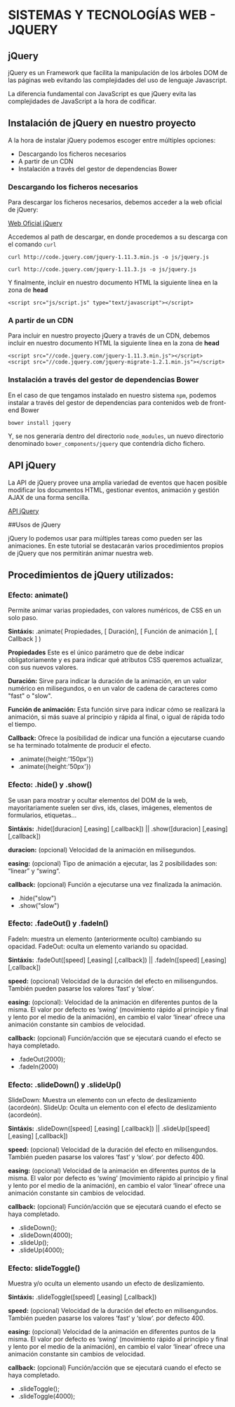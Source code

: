 # SISTEMAS Y TECNOLOGÍAS WEB - JQUERY

## jQuery

jQuery es un Framework que facilita la manipulación de los árboles DOM de las páginas web evitando las complejidades del uso de lenguaje Javascript.

La diferencia fundamental con JavaScript es que jQuery evita las complejidades de JavaScript a la hora de codificar.

## Instalación de jQuery en nuestro proyecto

A la hora de instalar jQuery podemos escoger entre múltiples opciones:

* Descargando los ficheros necesarios
* A partir de un CDN
* Instalación a través del gestor de dependencias Bower

### Descargando los ficheros necesarios

Para descargar los ficheros necesarios, debemos acceder a la web oficial de jQuery:

 [Web Oficial jQuery](https://jquery.com/)

Accedemos al path de descargar, en donde procedemos a su descarga con el comando `curl`

 `curl http://code.jquery.com/jquery-1.11.3.min.js -o js/jquery.js`

 `curl http://code.jquery.com/jquery-1.11.3.js -o js/jquery.js`

 Y finalmente, incluir en nuestro documento HTML la siguiente línea en la zona de **head**

 `<script src="js/script.js" type="text/javascript"></script>`

### A partir de un CDN

 Para incluir en nuestro proyecto jQuery a través de un CDN, debemos incluir en nuestro documento HTML la siguiente línea en la zona de **head**

 ```
<script src="//code.jquery.com/jquery-1.11.3.min.js"></script>
<script src="//code.jquery.com/jquery-migrate-1.2.1.min.js"></script>
```

### Instalación a través del gestor de dependencias Bower

En el caso de que tengamos instalado en nuestro sistema `npm`, podemos instalar a través del gestor de dependencias para contenidos web de front-end Bower

`bower install jquery`

Y, se nos generaría dentro del directorio `node_modules`, un nuevo directorio denominado `bower_components/jquery` que contendría dicho fichero.

## API jQuery

La API de jQuery provee una amplia variedad de eventos que hacen posible modificar los documentos HTML, gestionar eventos, animación y gestión AJAX de una forma sencilla.

[API jQuery](http://api.jquery.com/)

##Usos de jQuery

jQuery lo podemos usar para múltiples tareas como pueden ser las animaciones. En este tutorial se destacarán varios procedimientos propios de jQuery que nos permitirán animar nuestra web.

## Procedimientos de jQuery utilizados:

### Efecto: animate()  

Permite animar varias propiedades, con valores numéricos, de CSS en un solo paso.

**Sintáxis:** .animate( Propiedades, [ Duración], [ Función de animación ], [ Callback ] )

**Propiedades** Este es el único parámetro que de debe indicar obligatoriamente y es para indicar qué atributos CSS queremos actualizar, con sus nuevos valores.

**Duración:** Sirve para indicar la duración de la animación, en un valor numérico en milisegundos, o en un valor de cadena de caracteres como "fast" o "slow".

**Función de animación:** Esta función sirve para indicar cómo se realizará la animación, si más suave al principio y rápida al final, o igual de rápida todo el tiempo.

**Callback:** Ofrece la posibilidad de indicar una función a ejecutarse cuando se ha terminado totalmente de producir el efecto.

* .animate({height:'150px'})  
* .animate({height:'50px'})


### Efecto: .hide() y .show()

Se usan para mostrar y ocultar elementos del DOM de la web, mayoritariamente suelen ser divs, ids, clases, imágenes, elementos de formularios, etiquetas…

**Sintáxis:** .hide([duracion] [,easing] [,callback]) || .show([duracion] [,easing] [,callback])

**duracion:** (opcional) Velocidad de la animación en milisegundos.

**easing:**  (opcional) Tipo de animación a ejecutar, las 2 posibilidades son: “linear” y “swing“.

**callback:** (opcional) Función a ejecutarse una vez finalizada la animación.

* .hide("slow")
* .show("slow")

### Efecto: .fadeOut() y .fadeIn()

FadeIn: muestra un elemento (anteriormente oculto) cambiando su opacidad.
FadeOut: oculta un elemento variando su opacidad.

**Sintáxis:** .fadeOut([speed] [,easing] [,callback]) || .fadeIn([speed] [,easing] [,callback])

**speed:** (opcional) Velocidad de la duración del efecto en milisengundos. También pueden pasarse los valores ‘fast‘ y ‘slow‘.

**easing:** (opcional): Velocidad de la animación en diferentes puntos de la misma. El valor por defecto es ‘swing‘  (movimiento rápido al principio y final y lento por el medio de la animación), en cambio el valor ‘linear‘ ofrece una animación constante sin cambios de velocidad.

**callback:** (opcional) Función/acción que se ejecutará cuando el efecto se haya completado.

* .fadeOut(2000);
* .fadeIn(2000)

### Efecto: .slideDown() y .slideUp()

SlideDown: Muestra un elemento con un efecto de deslizamiento (acordeón).
SlideUp: Oculta un elemento con el efecto de deslizamiento (acordeón).

**Sintáxis:** .slideDown([speed] [,easing] [,callback]) || .slideUp([speed] [,easing] [,callback])

**speed:** (opcional) Velocidad de la duración del efecto en milisengundos. También pueden pasarse los valores ‘fast‘ y ‘slow‘. por defecto 400.

**easing:** (opcional) Velocidad de la animación en diferentes puntos de la misma. El valor por defecto es ‘swing‘  (movimiento rápido al principio y final y lento por el medio de la animación), en cambio el valor ‘linear‘ ofrece una animación constante sin cambios de velocidad.

**callback:** (opcional) Función/acción que se ejecutará cuando el efecto se haya completado.

* .slideDown();
* .slideDown(4000);
* .slideUp();
* .slideUp(4000);


### Efecto: slideToggle()

Muestra y/o oculta un elemento usando un efecto de deslizamiento.

**Sintáxis:** .slideToggle([speed] [,easing] [,callback])

**speed:** (opcional) Velocidad de la duración del efecto en milisengundos. También pueden pasarse los valores ‘fast‘ y ‘slow‘. por defecto 400.

**easing:** (opcional) Velocidad de la animación en diferentes puntos de la misma. El valor por defecto es ‘swing‘  (movimiento rápido al principio y final y lento por el medio de la animación), en cambio el valor ‘linear‘ ofrece una animación constante sin cambios de velocidad.

**callback:** (opcional) Función/acción que se ejecutará cuando el efecto se haya completado.

* .slideToggle();
* .slideToggle(4000);
